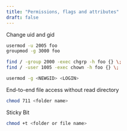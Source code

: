```yaml
---
title: "Permissions, flags and attributes"
draft: false
---
```


Change uid and gid

```bash
usermod -u 2005 foo
groupmod -g 3000 foo

find / -group 2000 -exec chgrp -h foo {} \;
find / -user 1005 -exec chown -h foo {} \;

usermod -g <NEWGID> <LOGIN>
```

End-to-end file access without read directory

```bash
chmod 711 <folder name>
```

Sticky Bit

```bash
chmod +t <folder or file name>
```
